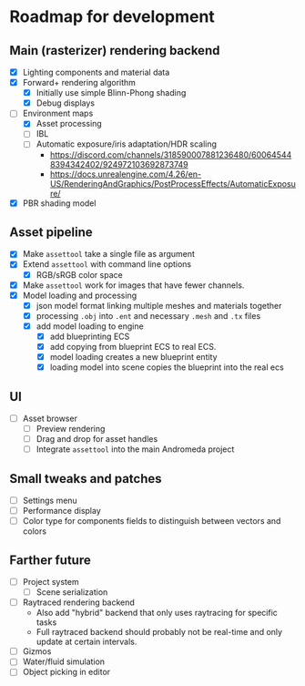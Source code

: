 # Roadmap for development

## Main (rasterizer) rendering backend

- [X] Lighting components and material data
- [X] Forward+ rendering algorithm
  - [X] Initially use simple Blinn-Phong shading
  - [X] Debug displays
- [ ] Environment maps
  - [X] Asset processing
  - [ ] IBL
  - [ ] Automatic exposure/iris adaptation/HDR scaling 
    - https://discord.com/channels/318590007881236480/600645448394342402/924972103692873749
    - https://docs.unrealengine.com/4.26/en-US/RenderingAndGraphics/PostProcessEffects/AutomaticExposure/
- [X] PBR shading model

## Asset pipeline

- [X] Make `assettool` take a single file as argument
- [X] Extend `assettool` with command line options
  - [X] RGB/sRGB color space
- [X] Make `assettool` work for images that have fewer channels.
- [X] Model loading and processing
  - [X] json model format linking multiple meshes and materials together
  - [X] processing `.obj` into `.ent` and necessary `.mesh` and `.tx` files
  - [X] add model loading to engine
    - [X] add blueprinting ECS
    - [X] add copying from blueprint ECS to real ECS.
    - [X] model loading creates a new blueprint entity
    - [X] loading model into scene copies the blueprint into the real ecs

## UI

- [ ] Asset browser
  - [ ] Preview rendering
  - [ ] Drag and drop for asset handles
  - [ ] Integrate `assettool` into the main Andromeda project

## Small tweaks and patches

- [ ] Settings menu
- [ ] Performance display
- [ ] Color type for components fields to distinguish between vectors and colors

## Farther future

- [ ] Project system
  - [ ] Scene serialization
- [ ] Raytraced rendering backend
  - Also add "hybrid" backend that only uses raytracing for specific tasks
  - Full raytraced backend should probably not be real-time and only update at certain intervals.
- [ ] Gizmos
- [ ] Water/fluid simulation
- [ ] Object picking in editor